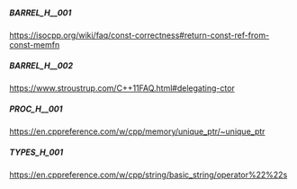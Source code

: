 ##### BARREL_H__001

https://isocpp.org/wiki/faq/const-correctness#return-const-ref-from-const-memfn


##### BARREL_H__002

https://www.stroustrup.com/C++11FAQ.html#delegating-ctor


##### PROC_H__001

https://en.cppreference.com/w/cpp/memory/unique_ptr/~unique_ptr


##### TYPES_H_001

https://en.cppreference.com/w/cpp/string/basic_string/operator%22%22s